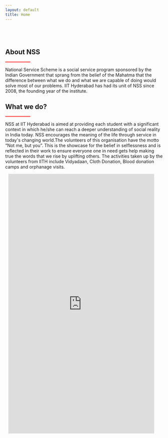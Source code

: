 ```yaml
---
layout: default
title: Home
---
```

 <div id="home" class="home" style="padding-top: -24px">
  <div class="text-vcenter">
    <h1 class="animated fadeIn mb-3" style="color: white;"></h1>
    <a href="#about" style="text-decoration: none;">
    <div class="arrow">
      <span></span>
      <span></span>
      <span></span>
    </div>
    </a>
  </div>
</div>
<!-- /first section -->

<!--ABOUT NSS-->
<section class="container-fluid" id="about" style="padding-top: 15px;">
  <div class="row justify-content-center">
    <div class="col-xl-2 col-lg-1 col-md-1"></div>
      <div class="col-xl-8 col-lg-10 col-md-10 col-sm-12">
          <div class="text-center justify-content-center">
              <h2 class="about_heading display-5">About NSS</h2>
              <hr class="accent-2 mb-4 mt-0 mx-auto" style="width: 80px; background-color: #ff5e5e; height: 3px;">
              <p class="lead">
                National Service Scheme is a social service program sponsored by the Indian Government that sprang from the belief of the Mahatma that the difference between 
                what we do and what we are capable of doing would solve most of our problems. IIT Hyderabad has had its unit of NSS since 2008, the founding year of the institute.
              </p>
          </div>
      </div>
      <div class="col-xl-2 col-lg-1 col-md-1"></div>
  </div>

  <div class="row justify-content-center">
      <div class="col-xl-2 col-lg-1 col-md-1"></div>
      <div class="col-xl-8 col-lg-10 col-md-10 col-sm-12">
          <div class="text-center my-3">
              <h2 class="about_heading display-5">What we do?</h2>
              <hr class="accent-2 mb-4 mt-0 mx-auto" style="width: 80px; background-color: #ff5e5e; height: 3px;">
              <p class="lead">
                NSS at IIT Hyderabad is aimed at providing each student with a significant context in which he/she can reach a deeper understanding of social reality in India today. 
                NSS encourages the meaning of the life through service in today's changing world.The volunteers of this organisation have the motto “Not me, but you”. 
                This is the showcase for the belief in selflessness and is reflected in their work to ensure everyone one in need gets help making true the words that we rise by uplifting others. 
                The activities taken up by the volunteers from IITH include Vidyadaan, Cloth Donation, Blood donation camps and orphanage visits.
              </p>
          </div>
      </div>
      <div class="col-xl-2 col-lg-1 col-md-1"></div>
  </div>
</section>
  


  <!--CONTACT US-->

  <div class="col-md-12 d-flex justify-content-center" id="contact_us" style="padding: 0px 10px;">
    <iframe src="https://docs.google.com/forms/d/e/1FAIpQLSe0yzkeDjDygCZ6Kdxgs3EaZByiJqrKcMDvBXPCWCRfjWXQXQ/viewform?usp=sf_link&amp;embedded=true&amp;usp=embed_googleplus" style="border: 0; width: 96%; height: 825px;" allowfullscreen></iframe>
  </div>
  <!--<div class="container" id="contact_us">
    <div class="row d-flex justify-content-center">
      <div class="col-xl-2 col-lg-1 col-md-1"></div>
        <div class="col-xl-8 col-lg-10 col-md-10 col-sm-12">
            <h2 class="text-center">Contact Us</h2> 
            <hr class="accent-2 mb-4 mt-0 mx-auto" style="width: 80px; background-color: #ff5e5e; height: 3px;">
            <form role="form" method="post" id="reused_form">
                <div class="row">
                    <div class="col-sm-6 form-group">
                        <label for="name"> Full Name:</label>
                        <input type="text" class="form-control" id="firstname" name="firstname" maxlength="50">
                    </div>
                    <div class="col-sm-6 form-group">
                        <label for="name"> E-mail ID:</label>
                        <input type="text" class="form-control" id="lastname" name="lastname" maxlength="50">
                    </div>
                </div>
                <div class="row">
                    <div class="col-sm-12 form-group">
                        <label for="name"> Message:</label>
                        <textarea class="form-control" type="textarea" id="message" name="message" placeholder="Your Message Here" maxlength="6000" rows="7"></textarea>
                    </div>
                </div>
                <div class="row">
                    <div class="col-sm-12 form-group">
                        <button type="submit" class="btn btn-lg btn-success btn-block" id="btnContactUs">Post It! </button>
                    </div>
                </div>
            </form>
            <div id="success_message" style="width:100%; height:100%; display:none; "> <h3>Sent your message successfully!</h3> </div>
            <div id="error_message" style="width:100%; height:100%; display:none; "> <h3>Error</h3> Sorry there was an error sending your form. </div>
        </div>
        <div class="col-xl-2 col-lg-1 col-md-1"></div>
    </div>
</div>-->